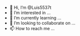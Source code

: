 - 👋 Hi, I’m @Luis5537t
- 👀 I’m interested in ...
- 🌱 I’m currently learning ...
- 💞️ I’m looking to collaborate on ...
- 📫 How to reach me ...

<!---
Luis5537t/Luis5537t is a ✨ special ✨ repository because its `README.md` (this file) appears on your GitHub profile.
You can click the Preview link to take a look at your changes.
--->
